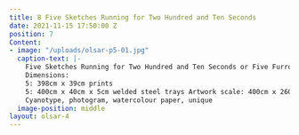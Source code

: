 ```yaml
---
title: 8 Five Sketches Running for Two Hundred and Ten Seconds
date: 2021-11-15 17:50:00 Z
position: 7
Content:
- image: "/uploads/olsar-p5-01.jpg"
  caption-text: |-
    Five Sketches Running for Two Hundred and Ten Seconds or Five Furrows, 2020
    Dimensions:
    5: 398cm x 39cm prints
    5: 400cm x 40cm x 5cm welded steel trays Artwork scale: 400cm x 260cm
    Cyanotype, photogram, watercolour paper, unique
  image-position: middle
layout: olsar-4
---
```



